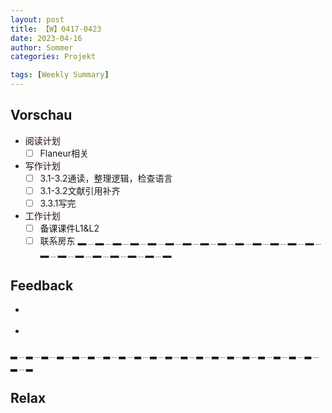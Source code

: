 ```yaml
---
layout: post
title: 【W】0417-0423
date: 2023-04-16
author: Sommer
categories: Projekt

tags: [Weekly Summary]
--- 
```


## Vorschau

- <font style="background:#fcf2f4">阅读计划</font>
  - [ ] Flaneur相关
- <font style="background:#fcf2f4">写作计划</font>
  - [ ] 3.1-3.2通读，整理逻辑，检查语言
  - [ ] 3.1-3.2文献引用补齐
  - [ ] 3.3.1写完
- <font style="background:#fcf2f4">工作计划</font>
  - [ ] 备课课件L1&L2
  - [ ] 联系房东
▂﹍▂﹍▂﹍▂﹍▂﹍▂﹍▂﹍▂﹍▂﹍▂﹍▂﹍▂﹍▂﹍▂﹍▂﹍▂﹍▂﹍▂﹍▂﹍▂﹍▂﹍▂

## Feedback

- <font style="color:#a66870"></font>

- <font style="color:#a66870"></font>

▂﹍▂﹍▂﹍▂﹍▂﹍▂﹍▂﹍▂﹍▂﹍▂﹍▂﹍▂﹍▂﹍▂﹍▂﹍▂﹍▂﹍▂﹍▂﹍▂﹍▂﹍▂

## Relax

<font style="color:#56925A"></font><br>
